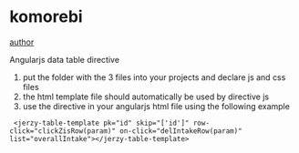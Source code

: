 # komorebi
[author](https://github.com/jerzyoleksa)

Angularjs data table directive

1. put the folder with the 3 files into your projects and declare js and css files
2. the html template file should automatically be used by directive js
3. use the directive in your angularjs html file using the following example

```
 <jerzy-table-template pk="id" skip="['id']" row-click="clickZisRow(param)" on-click="delIntakeRow(param)" list="overallIntake"></jerzy-table-template>
```
